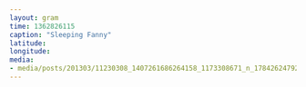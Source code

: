 ```yaml
---
layout: gram
time: 1362826115
caption: "Sleeping Fanny"
latitude: 
longitude: 
media:
- media/posts/201303/11230308_1407261686264158_1173308671_n_17842624792000351.jpg
---
```

